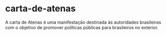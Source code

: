 # carta-de-atenas
A carta de Atenas é uma manifestação destinada às autoridades brasileiras com o objetivo de promover políticas públicas para brasileiros no exterior.
